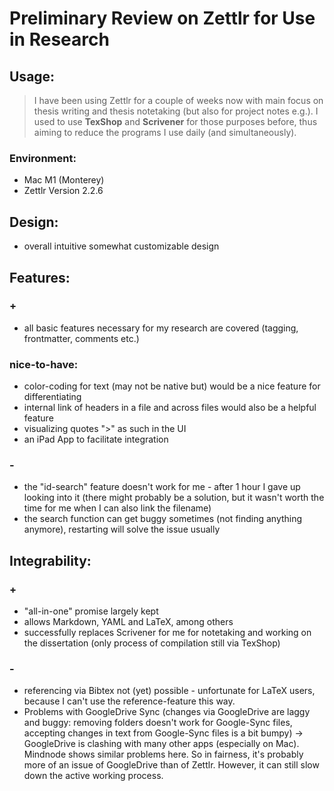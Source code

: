 # Preliminary Review on Zettlr for Use in Research

## Usage: 
> I have been using Zettlr for a couple of weeks now with main focus on thesis writing and thesis notetaking (but also for project notes e.g.). I used to use **TexShop** and **Scrivener** for those purposes before, thus aiming to reduce the programs I use daily (and simultaneously).

### Environment: 
* Mac M1 (Monterey)
* Zettlr Version 2.2.6

## Design:
+ overall intuitive somewhat customizable design

## Features:
### +
+ all basic features necessary for my research are covered (tagging, frontmatter, comments etc.)
### nice-to-have: 
 * color-coding for text (may not be native but) would be a nice feature for differentiating
 * internal link of headers in a file and across files would also be a helpful feature
 * visualizing quotes ">" as such in the UI
 * an iPad App to facilitate integration
### -
- the "id-search" feature doesn't work for me - after 1 hour I gave up looking into it (there might probably be a solution, but it wasn't worth the time for me when I can also link the filename)
- the search function can get buggy sometimes (not finding anything anymore), restarting will solve the issue usually

## Integrability:
### +
+ "all-in-one" promise largely kept
+ allows Markdown, YAML and LaTeX, among others
+ successfully replaces Scrivener for me for notetaking and working on the dissertation (only process of compilation still via TexShop)
### -
- referencing via Bibtex not (yet) possible - unfortunate for LaTeX users, because I can't use the reference-feature this way. 
- Problems with GoogleDrive Sync (changes via GoogleDrive are laggy and buggy: removing folders doesn't work for Google-Sync files, accepting changes in text from Google-Sync files is a bit bumpy)
→ GoogleDrive is clashing with many other apps (especially on Mac). Mindnode shows similar problems here. So in fairness, it's probably more of an issue of GoogleDrive than of Zettlr. However, it can still slow down the active working process.
